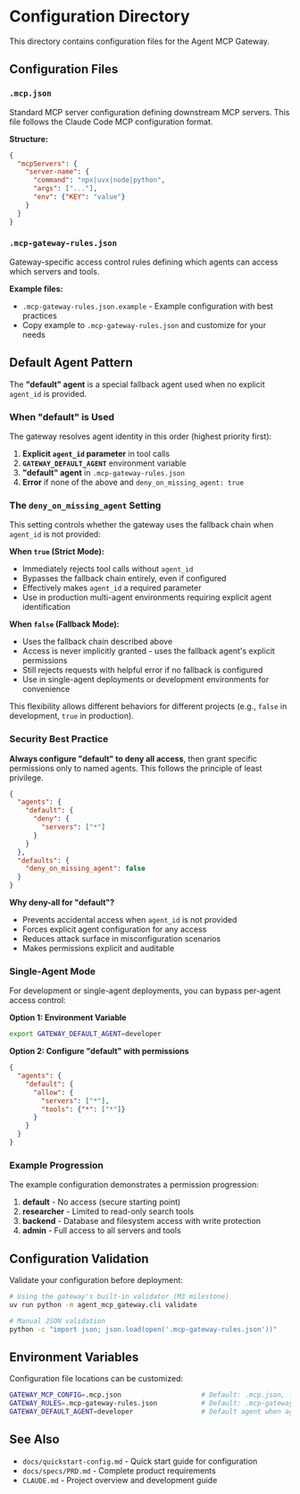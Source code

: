 # Configuration Directory

This directory contains configuration files for the Agent MCP Gateway.

## Configuration Files

### `.mcp.json`
Standard MCP server configuration defining downstream MCP servers. This file follows the Claude Code MCP configuration format.

**Structure:**
```json
{
  "mcpServers": {
    "server-name": {
      "command": "npx|uvx|node|python",
      "args": ["..."],
      "env": {"KEY": "value"}
    }
  }
}
```

### `.mcp-gateway-rules.json`
Gateway-specific access control rules defining which agents can access which servers and tools.

**Example files:**
- `.mcp-gateway-rules.json.example` - Example configuration with best practices
- Copy example to `.mcp-gateway-rules.json` and customize for your needs

## Default Agent Pattern

The **"default" agent** is a special fallback agent used when no explicit `agent_id` is provided.

### When "default" is Used

The gateway resolves agent identity in this order (highest priority first):

1. **Explicit `agent_id` parameter** in tool calls
2. **`GATEWAY_DEFAULT_AGENT`** environment variable
3. **"default" agent** in `.mcp-gateway-rules.json`
4. **Error** if none of the above and `deny_on_missing_agent: true`

### The `deny_on_missing_agent` Setting

This setting controls whether the gateway uses the fallback chain when `agent_id` is not provided:

**When `true` (Strict Mode):**
- Immediately rejects tool calls without `agent_id`
- Bypasses the fallback chain entirely, even if configured
- Effectively makes `agent_id` a required parameter
- Use in production multi-agent environments requiring explicit agent identification

**When `false` (Fallback Mode):**
- Uses the fallback chain described above
- Access is never implicitly granted - uses the fallback agent's explicit permissions
- Still rejects requests with helpful error if no fallback is configured
- Use in single-agent deployments or development environments for convenience

This flexibility allows different behaviors for different projects (e.g., `false` in development, `true` in production).

### Security Best Practice

**Always configure "default" to deny all access**, then grant specific permissions only to named agents. This follows the principle of least privilege.

```json
{
  "agents": {
    "default": {
      "deny": {
        "servers": ["*"]
      }
    }
  },
  "defaults": {
    "deny_on_missing_agent": false
  }
}
```

**Why deny-all for "default"?**
- Prevents accidental access when `agent_id` is not provided
- Forces explicit agent configuration for any access
- Reduces attack surface in misconfiguration scenarios
- Makes permissions explicit and auditable

### Single-Agent Mode

For development or single-agent deployments, you can bypass per-agent access control:

**Option 1: Environment Variable**
```bash
export GATEWAY_DEFAULT_AGENT=developer
```

**Option 2: Configure "default" with permissions**
```json
{
  "agents": {
    "default": {
      "allow": {
        "servers": ["*"],
        "tools": {"*": ["*"]}
      }
    }
  }
}
```

### Example Progression

The example configuration demonstrates a permission progression:

1. **default** - No access (secure starting point)
2. **researcher** - Limited to read-only search tools
3. **backend** - Database and filesystem access with write protection
4. **admin** - Full access to all servers and tools

## Configuration Validation

Validate your configuration before deployment:

```bash
# Using the gateway's built-in validator (M3 milestone)
uv run python -m agent_mcp_gateway.cli validate

# Manual JSON validation
python -c "import json; json.load(open('.mcp-gateway-rules.json'))"
```

## Environment Variables

Configuration file locations can be customized:

```bash
GATEWAY_MCP_CONFIG=.mcp.json                    # Default: .mcp.json, fallback: ./config/.mcp.json
GATEWAY_RULES=.mcp-gateway-rules.json           # Default: .mcp-gateway-rules.json, fallback: ./config/.mcp-gateway-rules.json
GATEWAY_DEFAULT_AGENT=developer                 # Default agent when agent_id not provided
```

## See Also

- `docs/quickstart-config.md` - Quick start guide for configuration
- `docs/specs/PRD.md` - Complete product requirements
- `CLAUDE.md` - Project overview and development guide

